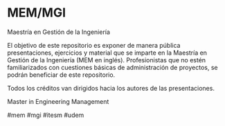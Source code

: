 # MEM/MGI

Maestría en Gestión de la Ingeniería

El objetivo de este repositorio es exponer de manera pública presentaciones, ejercicios y material que se imparte en la Maestría en Gestión de la Ingeniería (MEM en inglés). Profesionistas que no estén familiarizados con cuestiones básicas de administración de proyectos, se podrán beneficiar de este repositorio.

Todos los créditos van dirigidos hacia los autores de las presentaciones. 


Master in Engineering Management


#mem #mgi #itesm #udem
